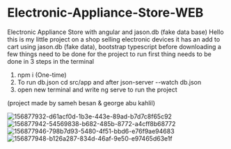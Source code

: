 # Electronic-Appliance-Store-WEB

Electronic Appliance Store with angular and jason.db (fake data base) Hello this is my little project on a shop selling electronic devices it has an add to cart using 
jason.db (fake data), bootstrap typescript   before downloading a few things need to be done for the project to run first thing needs to be done in 3 steps in the terminal

1. npm i (One-time)
2. To run db.json cd src/app and after json-server --watch db.json
3. open new terminal and write ng serve to run the project

(project made by sameh besan & george abu kahlil)



![156877932-d61acf0d-1b3e-443e-89ad-b7d7c8f65c92](https://user-images.githubusercontent.com/100614036/172216222-9c9b76b0-6506-4b38-a6fb-9e4c339dbeb9.png)
![156877942-54569838-b682-485b-8772-a4cff8b68772](https://user-images.githubusercontent.com/100614036/172216378-142a79ea-ba28-4442-bdf3-1a00d1169c9f.png)
![156877946-798b7d93-5480-4f51-bbd6-e76f9ae94683](https://user-images.githubusercontent.com/100614036/172216452-a7e3e61a-729c-4185-82cf-e73208c8ec9e.png)
![156877948-b126a287-834d-46af-9e50-e97465d63e1f](https://user-images.githubusercontent.com/100614036/172216462-31e9e8f8-45f1-4ab3-9000-ef91070968bb.png)
